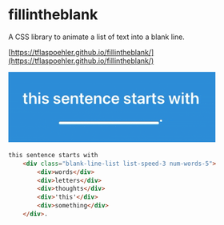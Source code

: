 # fillintheblank
A CSS library to animate a list of text into a blank line.

[https://tflaspoehler.github.io/fillintheblank/](https://tflaspoehler.github.io/fillintheblank/)

![Rotating Text Example](https://github.com/tflaspoehler/fillintheblank/raw/main/readme.gif)


```html
this sentence starts with
    <div class="blank-line-list list-speed-3 num-words-5">
        <div>words</div>
        <div>letters</div>
        <div>thoughts</div>
        <div>'this'</div>
        <div>something</div>
    </div>.
```
